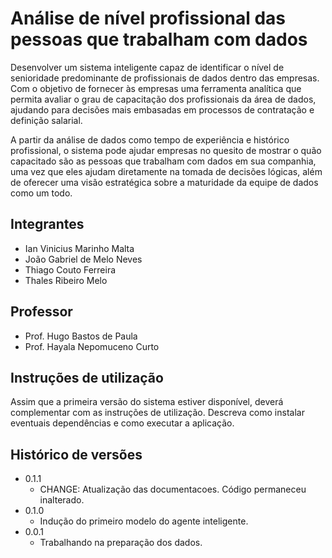 # Análise de nível profissional das pessoas que trabalham com dados


   Desenvolver um sistema inteligente capaz de identificar o nível de senioridade predominante de profissionais de dados dentro das empresas. Com o objetivo de fornecer às empresas uma ferramenta analítica que permita avaliar o grau de capacitação dos profissionais da área de dados, ajudando para decisões mais embasadas em processos de contratação e definição salarial. 
   
   A partir da análise de dados como tempo de experiência e histórico profissional, o sistema pode ajudar empresas no quesito de mostrar o quão capacitado são as pessoas que trabalham com dados em sua companhia, uma vez que eles ajudam diretamente na tomada de decisões lógicas, além de oferecer uma visão estratégica sobre a maturidade da equipe de dados como um todo.

## Integrantes

* Ian Vinicius Marinho Malta
* João Gabriel de Melo Neves
* Thiago Couto Ferreira
* Thales Ribeiro Melo

## Professor

* Prof. Hugo Bastos de Paula
* Prof. Hayala Nepomuceno Curto

## Instruções de utilização

Assim que a primeira versão do sistema estiver disponível, deverá complementar com as instruções de utilização. Descreva como instalar eventuais dependências e como executar a aplicação.

## Histórico de versões

* 0.1.1
    * CHANGE: Atualização das documentacoes. Código permaneceu inalterado.
* 0.1.0
    * Indução do primeiro modelo do agente inteligente.
* 0.0.1
    * Trabalhando na preparação dos dados.

